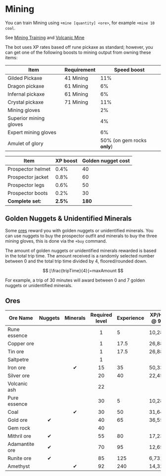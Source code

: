 # Mining

You can train Mining using `+mine [quantity] <ore>`, for example `+mine 10 coal`.

See [Mining Training](mining-training.md) and [Volcanic Mine](volcanic-mine.md)

The bot uses XP rates based off rune pickaxe as standard; however, you can get one of the following boosts to mining output from owning these items:

| Item                   | Requirement | Speed boost                 |
| ---------------------- | ----------- | --------------------------- |
| Gilded Pickaxe         | 41 Mining   | 11%                         |
| Dragon pickaxe         | 61 Mining   | 6%                          |
| Infernal pickaxe       | 61 Mining   | 6%                          |
| Crystal pickaxe        | 71 Mining   | 11%                         |
| Mining gloves          |             | 2%                          |
| Superior mining gloves |             | 4%                          |
| Expert mining gloves   |             | 6%                          |
| Amulet of glory        |             | 50% (on gem rocks **only**) |

| Item              | XP boost | Golden nugget cost |
| ----------------- | -------- | ------------------ |
| Prospector helmet | 0.4%     | 40                 |
| Prospector jacket | 0.8%     | 60                 |
| Prospector legs   | 0.6%     | 50                 |
| Prospector boots  | 0.2%     | 30                 |
| **Complete set:** | **2.5%** | **180**            |

## Golden Nuggets & Unidentified Minerals

Some [ores](./#ores) reward you with golden nuggets or unidentified minerals. You can use nuggets to buy the prospector outfit and minerals to buy the three mining gloves, this is done via the `+buy` command.

The amount of golden nuggets or unidentified minerals rewarded is based in the total trip time. The amount received is a randomly selected number between 0 and the total trip time divided by 4, floored/rounded down.

$$
⌊\frac{tripTime}{4}⌋=maxAmount
$$

For example, a trip of 30 minutes will award between 0 and 7 golden nuggets or unidentified minerals.

## Ores

| **Ore Name**   | **Nuggets** | **Minerals** | **Required level** | Experience | XP/Hr. @ 99 |
| -------------- | :---------: | :----------: | :----------------: | ---------- | ----------- |
| Rune essence   |             |              |          1         | 5          | 10,288      |
| Copper ore     |             |              |          1         | 17.5       | 26,881      |
| Tin ore        |             |              |          1         | 17.5       | 26,881      |
| Saltpetre      |             |              |          1         |            |             |
| Iron ore       |             |       ✔      |         15         | 35         | 50,332      |
| Silver ore     |             |              |         20         | 40         | 22,454      |
| Volcanic ash   |             |              |         22         |            |             |
| Pure essence   |             |              |         30         | 5          | 10,288      |
| Coal           |             |       ✔      |         30         | 50         | 31,644      |
| Gold ore       |      ✔      |              |         40         | 65         | 36,556      |
| Gem rock       |             |              |         40         |            |             |
| Mithril ore    |      ✔      |              |         55         | 80         | 17,231      |
| Adamantite ore |      ✔      |              |         70         | 95         | 12,654      |
| Runite ore     |      ✔      |              |         85         | 125        | 6,731       |
| Amethyst       |             |       ✔      |         92         | 240        | 14,321      |
